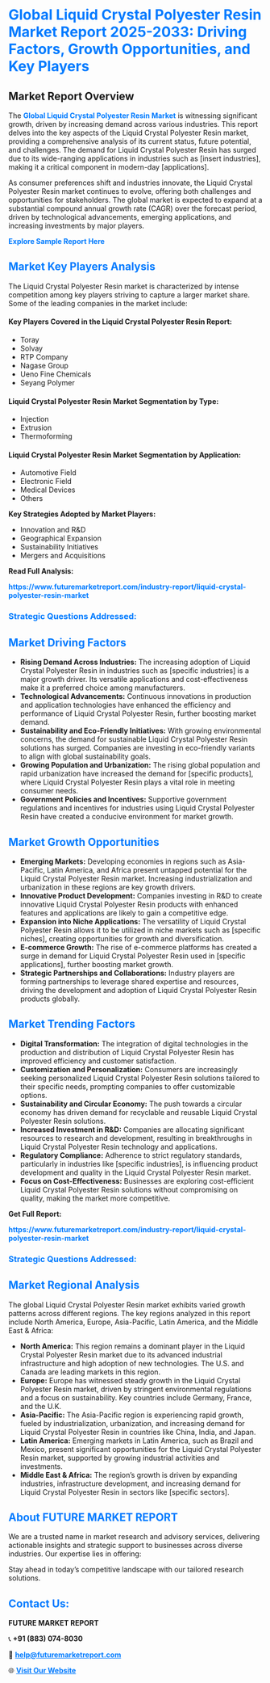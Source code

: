 <h1 style="color: #007BFF;">Global Liquid Crystal Polyester Resin Market Report 2025-2033: Driving Factors, Growth Opportunities, and Key Players</h1>

<section id="overview">
<h2>Market Report Overview</h2>
<p>The <a href="https://www.futuremarketreport.com/industry-report/liquid-crystal-polyester-resin-market" style="color: #007BFF; text-decoration: none;"><strong>Global Liquid Crystal Polyester Resin Market</strong></a> is witnessing significant growth, driven by increasing demand across various industries. This report delves into the key aspects of the Liquid Crystal Polyester Resin market, providing a comprehensive analysis of its current status, future potential, and challenges. The demand for Liquid Crystal Polyester Resin has surged due to its wide-ranging applications in industries such as [insert industries], making it a critical component in modern-day [applications].</p>
<p>As consumer preferences shift and industries innovate, the Liquid Crystal Polyester Resin market continues to evolve, offering both challenges and opportunities for stakeholders. The global market is expected to expand at a substantial compound annual growth rate (CAGR) over the forecast period, driven by technological advancements, emerging applications, and increasing investments by major players.</p>
</section>

<section id="overview">
<p><a href="https://www.futuremarketreport.com/request-sample/reportId=114209" style="color: #007BFF; text-decoration: none;"><strong>Explore Sample Report Here</strong></a></p>
</section>

<section id="key-players">
<h2 style="color: #007BFF;">Market Key Players Analysis</h2>
<p>The Liquid Crystal Polyester Resin market is characterized by intense competition among key players striving to capture a larger market share. Some of the leading companies in the market include:</p>
<h4>Key Players Covered in the Liquid Crystal Polyester Resin Report:</h4>
<ul><li>Toray</li><li>Solvay</li><li>RTP Company</li><li>Nagase Group</li><li>Ueno Fine Chemicals</li><li>Seyang Polymer</li></ul>
<h4>Liquid Crystal Polyester Resin Market Segmentation by Type:</h4>
<ul><li>Injection</li><li>Extrusion</li><li>Thermoforming</li></ul>

<h4>Liquid Crystal Polyester Resin Market Segmentation by Application:</h4>
<ul><li>Automotive Field</li><li>Electronic Field</li><li>Medical Devices</li><li>Others</li></ul>
<p><strong>Key Strategies Adopted by Market Players:</strong></p>
<ul>
<li>Innovation and R&D</li>
<li>Geographical Expansion</li>
<li>Sustainability Initiatives</li>
<li>Mergers and Acquisitions</li>
</ul>
</section>

<section>
<p><strong>Read Full Analysis: </strong></p><a href="https://www.futuremarketreport.com/industry-report/liquid-crystal-polyester-resin-market" style="color: #007BFF; text-decoration: none;"><strong>https://www.futuremarketreport.com/industry-report/liquid-crystal-polyester-resin-market</strong></a>
<h3 style="color: #007BFF;">Strategic Questions Addressed:</h3>
</section>

<section id="driving-factors">
<h2 style="color: #007BFF;">Market Driving Factors</h2>
<ul>
<li><strong>Rising Demand Across Industries:</strong> The increasing adoption of Liquid Crystal Polyester Resin in industries such as [specific industries] is a major growth driver. Its versatile applications and cost-effectiveness make it a preferred choice among manufacturers.</li>
<li><strong>Technological Advancements:</strong> Continuous innovations in production and application technologies have enhanced the efficiency and performance of Liquid Crystal Polyester Resin, further boosting market demand.</li>
<li><strong>Sustainability and Eco-Friendly Initiatives:</strong> With growing environmental concerns, the demand for sustainable Liquid Crystal Polyester Resin solutions has surged. Companies are investing in eco-friendly variants to align with global sustainability goals.</li>
<li><strong>Growing Population and Urbanization:</strong> The rising global population and rapid urbanization have increased the demand for [specific products], where Liquid Crystal Polyester Resin plays a vital role in meeting consumer needs.</li>
<li><strong>Government Policies and Incentives:</strong> Supportive government regulations and incentives for industries using Liquid Crystal Polyester Resin have created a conducive environment for market growth.</li>
</ul>
</section>

<section id="growth-opportunities">
<h2 style="color: #007BFF;">Market Growth Opportunities</h2>
<ul>
<li><strong>Emerging Markets:</strong> Developing economies in regions such as Asia-Pacific, Latin America, and Africa present untapped potential for the Liquid Crystal Polyester Resin market. Increasing industrialization and urbanization in these regions are key growth drivers.</li>
<li><strong>Innovative Product Development:</strong> Companies investing in R&D to create innovative Liquid Crystal Polyester Resin products with enhanced features and applications are likely to gain a competitive edge.</li>
<li><strong>Expansion into Niche Applications:</strong> The versatility of Liquid Crystal Polyester Resin allows it to be utilized in niche markets such as [specific niches], creating opportunities for growth and diversification.</li>
<li><strong>E-commerce Growth:</strong> The rise of e-commerce platforms has created a surge in demand for Liquid Crystal Polyester Resin used in [specific applications], further boosting market growth.</li>
<li><strong>Strategic Partnerships and Collaborations:</strong> Industry players are forming partnerships to leverage shared expertise and resources, driving the development and adoption of Liquid Crystal Polyester Resin products globally.</li>
</ul>
</section>

<section id="trending-factors">
<h2 style="color: #007BFF;">Market Trending Factors</h2>
<ul>
<li><strong>Digital Transformation:</strong> The integration of digital technologies in the production and distribution of Liquid Crystal Polyester Resin has improved efficiency and customer satisfaction.</li>
<li><strong>Customization and Personalization:</strong> Consumers are increasingly seeking personalized Liquid Crystal Polyester Resin solutions tailored to their specific needs, prompting companies to offer customizable options.</li>
<li><strong>Sustainability and Circular Economy:</strong> The push towards a circular economy has driven demand for recyclable and reusable Liquid Crystal Polyester Resin solutions.</li>
<li><strong>Increased Investment in R&D:</strong> Companies are allocating significant resources to research and development, resulting in breakthroughs in Liquid Crystal Polyester Resin technology and applications.</li>
<li><strong>Regulatory Compliance:</strong> Adherence to strict regulatory standards, particularly in industries like [specific industries], is influencing product development and quality in the Liquid Crystal Polyester Resin market.</li>
<li><strong>Focus on Cost-Effectiveness:</strong> Businesses are exploring cost-efficient Liquid Crystal Polyester Resin solutions without compromising on quality, making the market more competitive.</li>
</ul>
</section>

<section>
<p><strong>Get Full Report: </strong></p><a href="https://www.futuremarketreport.com/industry-report/liquid-crystal-polyester-resin-market" style="color: #007BFF; text-decoration: none;"><strong>https://www.futuremarketreport.com/industry-report/liquid-crystal-polyester-resin-market</strong></a>
<h3 style="color: #007BFF;">Strategic Questions Addressed:</h3>
</section>


<section id="regional-analysis">
<h2 style="color: #007BFF;">Market Regional Analysis</h2>
<p>The global Liquid Crystal Polyester Resin market exhibits varied growth patterns across different regions. The key regions analyzed in this report include North America, Europe, Asia-Pacific, Latin America, and the Middle East & Africa:</p>
<ul>
<li><strong>North America:</strong> This region remains a dominant player in the Liquid Crystal Polyester Resin market due to its advanced industrial infrastructure and high adoption of new technologies. The U.S. and Canada are leading markets in this region.</li>
<li><strong>Europe:</strong> Europe has witnessed steady growth in the Liquid Crystal Polyester Resin market, driven by stringent environmental regulations and a focus on sustainability. Key countries include Germany, France, and the U.K.</li>
<li><strong>Asia-Pacific:</strong> The Asia-Pacific region is experiencing rapid growth, fueled by industrialization, urbanization, and increasing demand for Liquid Crystal Polyester Resin in countries like China, India, and Japan.</li>
<li><strong>Latin America:</strong> Emerging markets in Latin America, such as Brazil and Mexico, present significant opportunities for the Liquid Crystal Polyester Resin market, supported by growing industrial activities and investments.</li>
<li><strong>Middle East & Africa:</strong> The region’s growth is driven by expanding industries, infrastructure development, and increasing demand for Liquid Crystal Polyester Resin in sectors like [specific sectors].</li>
</ul>
</section>

<footer>
<h2 style="color: #007BFF;">About FUTURE MARKET REPORT</h2>
<p>We are a trusted name in market research and advisory services, delivering actionable insights and strategic support to businesses across diverse industries. Our expertise lies in offering:</p>

<p>Stay ahead in today’s competitive landscape with our tailored research solutions.</p>

<h2 style="color: #007BFF;">Contact Us:</h2>
<p><strong>FUTURE MARKET REPORT</strong></p>
<p>📞 <strong>+91 (883) 074-8030</strong></p>
<p>📧 <strong><a href="mailto:help@futuremarketreport.com" style="color: #007BFF;">help@futuremarketreport.com</a></strong></p>
<p>🌐 <strong><a href="https://www.futuremarketreport.com/" style="color: #007BFF;">Visit Our Website</a></strong></p>
</footer>
